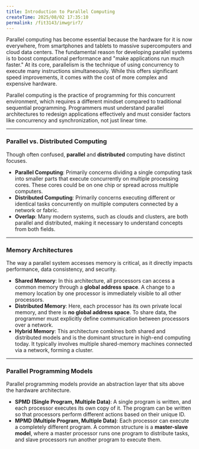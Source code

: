 ```yaml
---
title: Introduction to Parallel Computing
createTime: 2025/08/02 17:35:10
permalink: /fit3143/imwgrir7/
---
```


Parallel computing has become essential because the hardware for it is now everywhere, from smartphones and tablets to massive supercomputers and cloud data centers. The fundamental reason for developing parallel systems is to boost computational performance and "make applications run much faster." At its core, parallelism is the technique of using concurrency to execute many instructions simultaneously. While this offers significant speed improvements, it comes with the cost of more complex and expensive hardware.

Parallel computing is the practice of programming for this concurrent environment, which requires a different mindset compared to traditional sequential programming. Programmers must understand parallel architectures to redesign applications effectively and must consider factors like concurrency and synchronization, not just linear time.

---

### **Parallel vs. Distributed Computing**

Though often confused, **parallel** and **distributed** computing have distinct focuses.

* **Parallel Computing**: Primarily concerns dividing a single computing task into smaller parts that execute concurrently on multiple processing cores. These cores could be on one chip or spread across multiple computers.
* **Distributed Computing**: Primarily concerns executing different or identical tasks concurrently on multiple computers connected by a network or fabric.
* **Overlap**: Many modern systems, such as clouds and clusters, are both parallel and distributed, making it necessary to understand concepts from both fields.

---

### **Memory Architectures**

The way a parallel system accesses memory is critical, as it directly impacts performance, data consistency, and security.

* **Shared Memory**: In this architecture, all processors can access a common memory through a **global address space**. A change to a memory location by one processor is immediately visible to all other processors.
* **Distributed Memory**: Here, each processor has its own private local memory, and there is **no global address space**. To share data, the programmer must explicitly define communication between processors over a network.
* **Hybrid Memory**: This architecture combines both shared and distributed models and is the dominant structure in high-end computing today. It typically involves multiple shared-memory machines connected via a network, forming a cluster.

---

### **Parallel Programming Models**

Parallel programming models provide an abstraction layer that sits above the hardware architecture.

* **SPMD (Single Program, Multiple Data)**: A single program is written, and each processor executes its own copy of it. The program can be written so that processors perform different actions based on their unique ID.
* **MPMD (Multiple Program, Multiple Data)**: Each processor can execute a completely different program. A common structure is a **master-slave model**, where a master processor runs one program to distribute tasks, and slave processors run another program to execute them.
